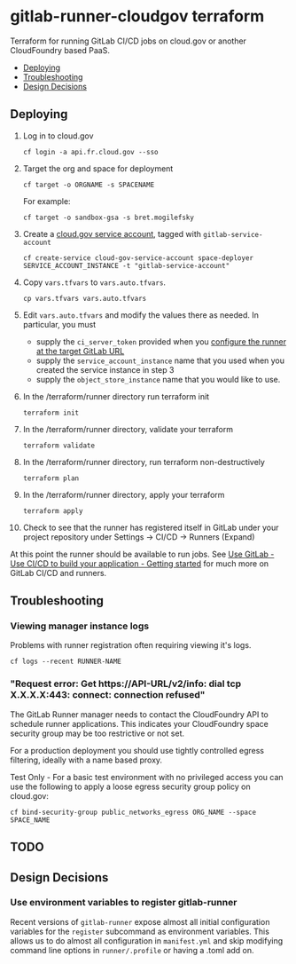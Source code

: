 # gitlab-runner-cloudgov terraform
Terraform for running GitLab CI/CD jobs on cloud.gov or another CloudFoundry based PaaS.

* [Deploying](#deploying)
* [Troubleshooting](#troubleshooting)
* [Design Decisions](#design-decisions)

## Deploying

1. Log in to cloud.gov
    ```
    cf login -a api.fr.cloud.gov --sso
    ```

2. Target the org and space for deployment
    ```
    cf target -o ORGNAME -s SPACENAME
    ```
    For example:
    ```
    cf target -o sandbox-gsa -s bret.mogilefsky
    ```

3. Create a [cloud.gov service account](https://cloud.gov/docs/services/cloud-gov-service-account/), tagged with `gitlab-service-account`
    ```
    cf create-service cloud-gov-service-account space-deployer SERVICE_ACCOUNT_INSTANCE -t "gitlab-service-account"
    ```

4. Copy `vars.tfvars` to `vars.auto.tfvars`. 
    ```
    cp vars.tfvars vars.auto.tfvars
    ```

5. Edit `vars.auto.tfvars` and modify the values there as needed. In particular, you must 
    * supply the `ci_server_token` provided when you [configure the runner at the target GitLab URL](https://docs.gitlab.com/ee/tutorials/create_register_first_runner/#create-and-register-a-project-runner)
    * supply the `service_account_instance` name that you used when you created the service instance in step 3
    * supply the `object_store_instance` name that you would like to use.

6. In the /terraform/runner directory run terraform init
    ```
    terraform init
    ```

7. In the /terraform/runner directory, validate your terraform
    ```
    terraform validate
    ```

8. In the /terraform/runner directory, run terraform non-destructively
    ```
    terraform plan
    ```   

9. In the /terraform/runner directory, apply your terraform
    ```
    terraform apply
    ```   

7. Check to see that the runner has registered itself in GitLab under your project
   repository under Settings -> CI/CD -> Runners (Expand)

At this point the runner should be available to run jobs. See [Use GitLab - Use CI/CD to build your application - Getting started](https://docs.gitlab.com/ee/ci/)
for much more on GitLab CI/CD and runners.

## Troubleshooting

### Viewing manager instance logs

Problems with runner registration often requiring viewing it's logs.

~~~
cf logs --recent RUNNER-NAME
~~~

### "Request error: Get https://API-URL/v2/info: dial tcp X.X.X.X:443: connect: connection refused"

The GitLab Runner manager needs to contact the CloudFoundry API to schedule
runner applications. This indicates your CloudFoundry space security group may
be too restrictive or not set.

For a production deployment you should use tightly controlled egress filtering,
ideally with a name based proxy.

Test Only - For a basic test environment with no privileged access you can use
the following to apply a loose egress security group policy on cloud.gov:

~~~
cf bind-security-group public_networks_egress ORG_NAME --space SPACE_NAME
~~~

## TODO

## Design Decisions

### Use environment variables to register gitlab-runner

Recent versions of `gitlab-runner` expose almost all initial configuration
variables for the `register` subcommand as environment variables. This allows
us to do almost all configuration in `manifest.yml` and skip modifying
command line options in `runner/.profile` or having a .toml add on.
